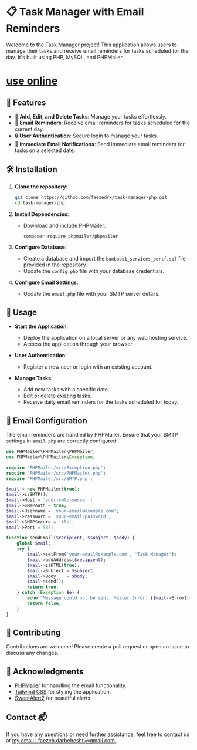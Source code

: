 # 📋 Task Manager with Email Reminders

Welcome to the Task Manager project! This application allows users to manage their tasks and receive email reminders for tasks scheduled for the day. It's built using PHP, MySQL, and PHPMailer.
# [use online](https://bamboo-services.ir/)

## 🚀 Features

- 📝 **Add, Edit, and Delete Tasks**: Manage your tasks effortlessly.
- 📅 **Email Reminders**: Receive email reminders for tasks scheduled for the current day.
- 🔒 **User Authentication**: Secure login to manage your tasks.
- 📧 **Immediate Email Notifications**: Send immediate email reminders for tasks on a selected date.

## 🛠️ Installation

1. **Clone the repository**:
    ```bash
    git clone https://github.com/faezedrx/task-manager-php.git
    cd task-manager-php
    ```

2. **Install Dependencies**:
    - Download and include PHPMailer:
      ```bash
      composer require phpmailer/phpmailer
      ```

3. **Configure Database**:
    - Create a database and import the `bamboos1_services_portf.sql` file provided in the repository.
    - Update the `config.php` file with your database credentials.

4. **Configure Email Settings**:
    - Update the `email.php` file with your SMTP server details.

## 🏃 Usage

- **Start the Application**:
    - Deploy the application on a local server or any web hosting service.
    - Access the application through your browser.

- **User Authentication**:
    - Register a new user or login with an existing account.

- **Manage Tasks**:
    - Add new tasks with a specific date.
    - Edit or delete existing tasks.
    - Receive daily email reminders for the tasks scheduled for today.

## 📧 Email Configuration

The email reminders are handled by PHPMailer. Ensure that your SMTP settings in `email.php` are correctly configured:

```php
use PHPMailer\PHPMailer\PHPMailer;
use PHPMailer\PHPMailer\Exception;

require 'PHPMailer/src/Exception.php';
require 'PHPMailer/src/PHPMailer.php';
require 'PHPMailer/src/SMTP.php';

$mail = new PHPMailer(true);
$mail->isSMTP();
$mail->Host = 'your-smtp-server';
$mail->SMTPAuth = true;
$mail->Username = 'your-email@example.com';
$mail->Password = 'your-email-password';
$mail->SMTPSecure = 'tls';
$mail->Port = 587;

function sendEmail($recipient, $subject, $body) {
    global $mail;
    try {
        $mail->setFrom('your-email@example.com', 'Task Manager');
        $mail->addAddress($recipient);
        $mail->isHTML(true);
        $mail->Subject = $subject;
        $mail->Body    = $body;
        $mail->send();
        return true;
    } catch (Exception $e) {
        echo "Message could not be sent. Mailer Error: {$mail->ErrorInfo}";
        return false;
    }
}
```
## 🤝 Contributing

Contributions are welcome! Please create a pull request or open an issue to discuss any changes.

## 🌟 Acknowledgments

- [PHPMailer](https://github.com/PHPMailer/PHPMailer) for handling the email functionality.
- [Tailwind CSS](https://tailwindcss.com/) for styling the application.
- [SweetAlert2](https://sweetalert2.github.io/) for beautiful alerts.

## Contact 📬

If you have any questions or need further assistance, feel free to contact us at [my email : faezeh.darbeheshti@gmail.com ](mailto:faezeh.darbeheshti@gmail.com).

